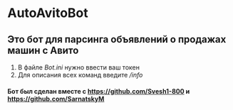 # AutoAvitoBot
## Это бот для парсинга объявлений о продажах машин с Авито 
1) В файле *Bot.ini* нужно ввести ваш токен
2) Для описания всех команд введите */info*

#### Бот был сделан вместе с https://github.com/Svesh1-800 и https://github.com/SarnatskyM
